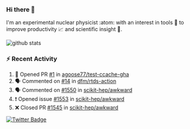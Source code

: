 ### Hi there 👋 

I'm an experimental nuclear physicist :atom: with an interest in tools :wrench: to improve productivity :chart_with_upwards_trend: and scientific insight :telescope:.

![github stats](https://github-readme-stats.vercel.app/api?username=agoose77&show_icons=true&hide_rank=true&hide_title=true&bg_color=30,e76445,904e95&text_color=efe3ec&icon_color=efe3ec)
<!--
**agoose77/agoose77** is a ✨ _special_ ✨ repository because its `README.md` (this file) appears on your GitHub profile.

Here are some ideas to get you started:

- 🔭 I’m currently working on ...
- 🌱 I’m currently learning ...
- 👯 I’m looking to collaborate on ...
- 🤔 I’m looking for help with ...
- 💬 Ask me about ...
- 📫 How to reach me: ...
- 😄 Pronouns: ...
- ⚡ Fun fact: ...
-->

### :zap: Recent Activity
<!--START_SECTION:activity-->
1. 💪 Opened PR [#1](https://github.com/agoose77/test-ccache-gha/pull/1) in [agoose77/test-ccache-gha](https://github.com/agoose77/test-ccache-gha)
2. 🗣 Commented on [#14](https://github.com/dfm/rtds-action/issues/14) in [dfm/rtds-action](https://github.com/dfm/rtds-action)
3. 🗣 Commented on [#1550](https://github.com/scikit-hep/awkward/issues/1550) in [scikit-hep/awkward](https://github.com/scikit-hep/awkward)
4. ❗️ Opened issue [#1553](https://github.com/scikit-hep/awkward/issues/1553) in [scikit-hep/awkward](https://github.com/scikit-hep/awkward)
5. ❌ Closed PR [#1545](https://github.com/scikit-hep/awkward/pull/1545) in [scikit-hep/awkward](https://github.com/scikit-hep/awkward)
<!--END_SECTION:activity-->


[![Twitter Badge](https://img.shields.io/twitter/follow/agoose77?style=flat-square&logo=Twitter&logoColor=white&color=cornflowerblue)](https://twitter.com/agoose77)

